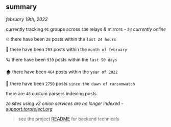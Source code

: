 
## summary
_february 19th, 2022_

currently tracking `91` groups across `130` relays & mirrors - _`54` currently online_

⏲ there have been `28` posts within the `last 24 hours`

🦈 there have been `203` posts within the `month of february`

🪐 there have been `939` posts within the `last 90 days`

🏚 there have been `464` posts within the `year of 2022`

🦕 there have been `2750` posts `since the dawn of ransomwatch`

there are `48` custom parsers indexing posts

_`20` sites using v2 onion services are no longer indexed - [support.torproject.org](https://support.torproject.org/onionservices/v2-deprecation/)_

> see the project [README](https://github.com/thetanz/ransomwatch#ransomwatch--) for backend technicals
